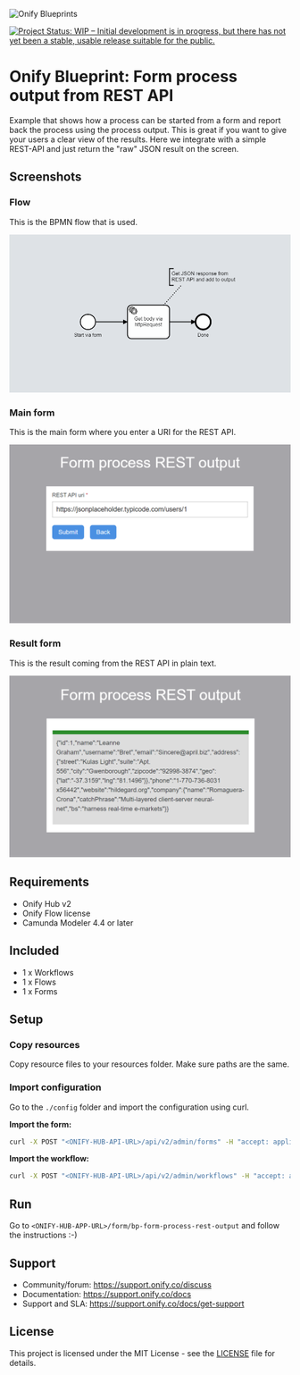 ![Onify Blueprints](https://files.readme.io/8ba3f14-onify-blueprints-logo.png)

[![Project Status: WIP – Initial development is in progress, but there has not yet been a stable, usable release suitable for the public.](https://www.repostatus.org/badges/latest/wip.svg)](https://www.repostatus.org/#wip)

# Onify Blueprint: Form process output from REST API

Example that shows how a process can be started from a form and report back the process using the process output. This is great if you want to give your users a clear view of the results. Here we integrate with a simple REST-API and just return the "raw" JSON result on the screen. 

## Screenshots

### Flow

This is the BPMN flow that is used.

![alt text](flow.png "Flow")

### Main form

This is the main form where you enter a URI for the REST API.

![alt text](form1.png "Form 1")

### Result form

This is the result coming from the REST API in plain text.

![alt text](form2.png "Form 2")

## Requirements

* Onify Hub v2
* Onify Flow license
* Camunda Modeler 4.4 or later 

## Included

* 1 x Workflows
* 1 x Flows
* 1 x Forms

## Setup

### Copy resources

Copy resource files to your resources folder. Make sure paths are the same.

### Import configuration

Go to the `./config` folder and import the configuration using curl.

**Import the form:**

```bash
curl -X POST "<ONIFY-HUB-API-URL>/api/v2/admin/forms" -H "accept: application/json" -H "authorization: <AUTH-TOKEN>" -H "Content-Type: application/json" -d @form.json
```

**Import the workflow:**

```bash
curl -X POST "<ONIFY-HUB-API-URL>/api/v2/admin/workflows" -H "accept: application/json" -H "authorization: <AUTH-TOKEN>" -H "Content-Type: application/json" -d @workflow.json
```
## Run 

Go to `<ONIFY-HUB-APP-URL>/form/bp-form-process-rest-output` and follow the instructions :-)

## Support

* Community/forum: https://support.onify.co/discuss
* Documentation: https://support.onify.co/docs
* Support and SLA: https://support.onify.co/docs/get-support

## License

This project is licensed under the MIT License - see the [LICENSE](LICENSE) file for details.
